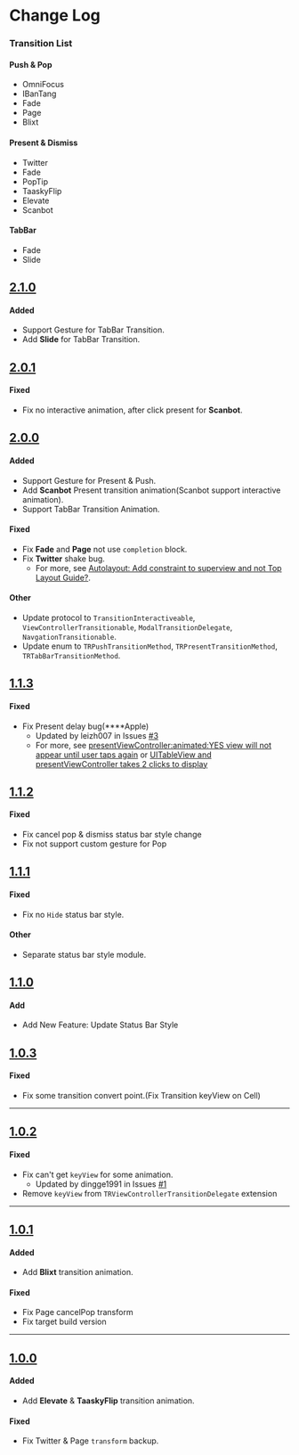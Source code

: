 # Change Log

### Transition List

#### Push & Pop    
* OmniFocus     
* IBanTang    
* Fade    
* Page     
* Blixt

#### Present & Dismiss    
* Twitter     
* Fade    
* PopTip   
* TaaskyFlip    
* Elevate  
* Scanbot

#### TabBar
* Fade
* Slide

## [2.1.0](https://github.com/DianQK/TransitionTreasury/releases/tag/2.1.0)

#### Added
* Support Gesture for TabBar Transition.
* Add **Slide** for TabBar Transition.

## [2.0.1](https://github.com/DianQK/TransitionTreasury/releases/tag/2.0.1)

#### Fixed
* Fix no interactive animation, after click present for **Scanbot**.

## [2.0.0](https://github.com/DianQK/TransitionTreasury/releases/tag/2.0.0)

#### Added
* Support Gesture for Present & Push.
* Add **Scanbot** Present transition animation(Scanbot support interactive animation).
* Support TabBar Transition Animation.

#### Fixed
* Fix **Fade** and **Page** not use `completion` block.
* Fix **Twitter** shake bug.
  * For more, see [Autolayout: Add constraint to superview and not Top Layout Guide?](http://stackoverflow.com/questions/28766210/autolayout-add-constraint-to-superview-and-not-top-layout-guide).

#### Other
* Update protocol to `TransitionInteractiveable`, `ViewControllerTransitionable`, `ModalTransitionDelegate`, `NavgationTransitionable`.
* Update enum to `TRPushTransitionMethod`, `TRPresentTransitionMethod`, `TRTabBarTransitionMethod`.

## [1.1.3](https://github.com/DianQK/TransitionTreasury/releases/tag/1.1.3)

#### Fixed
* Fix Present delay bug(****Apple)
  * Updated by leizh007 in Issues [#3](https://github.com/DianQK/TransitionTreasury/issues/3)
  * For more, see [presentViewController:animated:YES view will not appear until user taps again](http://stackoverflow.com/questions/21075540/presentviewcontrolleranimatedyes-view-will-not-appear-until-user-taps-again) or [UITableView and presentViewController takes 2 clicks to display](http://stackoverflow.com/questions/20320591/uitableview-and-presentviewcontroller-takes-2-clicks-to-display)

## [1.1.2](https://github.com/DianQK/TransitionTreasury/releases/tag/1.1.2)

#### Fixed
* Fix cancel pop & dismiss status bar style change
* Fix not support custom gesture for Pop  

## [1.1.1](https://github.com/DianQK/TransitionTreasury/releases/tag/1.1.1)   

#### Fixed   
* Fix no `Hide` status bar style.   

#### Other
* Separate status bar style module.

## [1.1.0](https://github.com/DianQK/TransitionTreasury/releases/tag/1.1.0)   

#### Add    

* Add New Feature: Update Status Bar Style

## [1.0.3](https://github.com/DianQK/TransitionTreasury/releases/tag/1.0.3)

#### Fixed   

* Fix some transition convert point.(Fix Transition keyView on Cell)   

---

## [1.0.2](https://github.com/DianQK/TransitionTreasury/releases/tag/1.0.2)

#### Fixed   
* Fix can't get `keyView` for some animation.
  * Updated by dingge1991 in Issues [#1](https://github.com/DianQK/TransitionTreasury/issues/1)
* Remove `keyView` from `TRViewControllerTransitionDelegate` extension

---

## [1.0.1](https://github.com/DianQK/TransitionTreasury/releases/tag/1.0.1)

#### Added   
* Add **Blixt** transition animation.       

#### Fixed   
* Fix Page cancelPop transform    
* Fix target build version

---

## [1.0.0](https://github.com/DianQK/TransitionTreasury/releases/tag/1.0.0)

#### Added   
* Add **Elevate** & **TaaskyFlip** transition animation.       

#### Fixed   
* Fix Twitter & Page `transform` backup.  
